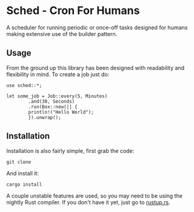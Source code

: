 Sched - Cron For Humans
=======================

A scheduler for running periodic or once-off tasks designed for humans making
extensive use of the builder pattern.


Usage
-----

From the ground up this library has been designed with readability and
flexibility in mind. To create a job just do:

    use sched::*;

    let some_job = Job::every(5, Minutes)
            .and(30, Seconds)
            .run(Box::new(|| {
            println!("Hello World");
            }).unwrap();


Installation
------------

Installation is also fairly simple, first grab the code:

    git clone

And install it:

    cargo install

A couple unstable features are used, so you may need to be using the nightly
Rust compiler. If you don't have it yet, just go to [rustup.rs][rustup].


[rustup]: https://www.rustup.rs/
